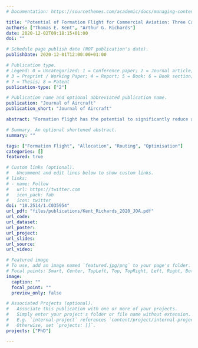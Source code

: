 ```yaml
---
# Documentation: https://sourcethemes.com/academic/docs/managing-content/

title: "Potential of Formation Flight for Commercial Aviation: Three Case Studies"
authors: ["Thomas E. Kent", "Arthur G. Richards"]
date: 2020-12-02T09:18:15+01:00
doi: ""

# Schedule page publish date (NOT publication's date).
publishDate: 2020-12-01T12:00:00+01:00

# Publication type.
# Legend: 0 = Uncategorized; 1 = Conference paper; 2 = Journal article;
# 3 = Preprint / Working Paper; 4 = Report; 5 = Book; 6 = Book section;
# 7 = Thesis; 8 = Patent
publication-type: ["2"]

# Publication name and optional abbreviated publication name.
publication: "Journal of Aircraft"
publication_short: "Journal of Aircraft"

abstract: "Formation flight has the potential to significantly reduce aircraft fuel consumption by allowing “follower” aircraft to fly in the aerodynamic wake of “leader” aircraft. However, this requirement for aircraft to be in close proximity for large parts of their journey raises questions about the suitability of flying in formation given the diverse range of existing flights and geographical regions. This paper demonstrates the potential for two-aircraft formation flight for three distinct case studies: long-haul airline, transatlantic airline, and low-cost airline, encompassing a range of typical airline regions and characteristics. The results indicate, even with only minor scheduling alterations, the potential fuel savings could result in saving hundreds of millions of dollars in fuel costs and reducing millions of tonnes of carbon dioxide emissions. An analytical geometric method for calculating all possible combinations of optimal routes is presented. This is coupled with a mixed integer linear program for providing an assignment of aircraft into formation pairs. A number of different key metrics, correlations, and predictive indicators help to determine which flights, airlines, and regions show “good” formation potential. Importantly, this paper also demonstrates these results for a wide range of drag-reduction possibilities and the impact this has on achievable fuel saving."

# Summary. An optional shortened abstract.
summary: ""

tags: ["Formation Flight", "Allocation", "Routing", "Optimisation"]
categories: []
featured: true

# Custom links (optional).
#   Uncomment and edit lines below to show custom links.
# links:
# - name: Follow
#   url: https://twitter.com
#   icon_pack: fab
#   icon: twitter
doi: "10.2514/1.C035954"
url_pdf: "files/publications/Kent_Richards_2020_JOA.pdf"
url_code:
url_dataset:
url_poster:
url_project:
url_slides:
url_source:
url_video:

# Featured image
# To use, add an image named `featured.jpg/png` to your page's folder. 
# Focal points: Smart, Center, TopLeft, Top, TopRight, Left, Right, BottomLeft, Bottom, BottomRight.
image:
  caption: ""
  focal_point: ""
  preview_only: false

# Associated Projects (optional).
#   Associate this publication with one or more of your projects.
#   Simply enter your project's folder or file name without extension.
#   E.g. `internal-project` references `content/project/internal-project/index.md`.
#   Otherwise, set `projects: []`.
projects: ["PhD"]

---
```

